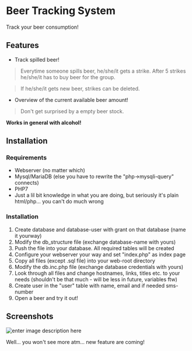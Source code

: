 # Beer Tracking System
Track your beer consumption!
## Features
- Track spilled beer!
> Everytime someone spills beer, he/she/it gets a strike. After 5 strikes he/she/it has to buy beer for the group.

> If he/she/it gets new beer, strikes can be deleted.
- Overview of the current available beer amount!
> Don't get surprised by a empty beer stock.

**Works in general with alcohol!**

## Installation
### Requirements
- Webserver (no matter which)
- Mysql/MariaDB (else you have to rewrite the "php->mysqli-query" connects)
- PHP7
- Just a lil bit knowledge in what you are doing, but seriously it's plain html/php... you can't do much wrong

### Installation
1. Create database and database-user with grant on that database (name it yourway)
2. Modify the db_structure file (exchange database-name with yours)
3. Push the file into your database. All required tables will be created
4. Configure your webserver your way and set "index.php" as index page
5. Copy all files (except .sql file) into your web-root directory
6. Modify the db.inc.php file (exchange database credentials with yours)
7. Look through all files and change hostnames, links, titles etc. to your needs (shouldn't be that much - will be less in future, variables ftw)
8. Create user in the "user" table with name, email and if needed sms-number
9. Open a beer and try it out!

## Screenshots
![enter image description here](https://image.prntscr.com/image/6S-5VTUaR_iWvkIrVLB1HA.png)

Well... you won't see more atm... new feature are coming!
